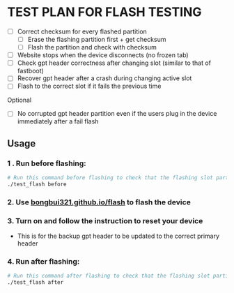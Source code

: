 # TEST PLAN FOR FLASH TESTING

- [ ] Correct checksum for every flashed partition
  - [ ] Erase the flashing partition first + get checksum
  - [ ] Flash the partition and check with checksum
- [ ] Website stops when the device disconnects (no frozen tab)
- [ ] Check gpt header correctness after changing slot (similar to that of fastboot)
- [ ] Recover gpt header after a crash during changing active slot
- [ ] Flash to the correct slot if it fails the previous time

Optional
- [ ] No corrupted gpt header partition even if the users plug in the device immediately after a fail flash

## Usage
### 1 . Run before flashing:
```bash
# Run this command before flashing to check that the flashing slot partitions don't have the images
./test_flash before
```
### 2. Use [bongbui321.github.io/flash](bongbui321.github.io/flash) to flash the device
### 3. Turn on and follow the instruction to reset your device
  - This is for the backup gpt header to be updated to the correct primary header
### 4. Run after flashing:
```bash
# Run this command after flashing to check that the flashing slot partitions are the same as the images
./test_flash after
```
